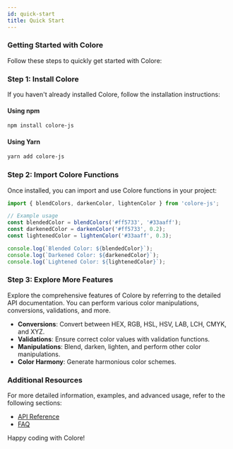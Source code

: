 ```yaml
---
id: quick-start
title: Quick Start
---
```


### Getting Started with Colore

Follow these steps to quickly get started with Colore:

### Step 1: Install Colore

If you haven't already installed Colore, follow the installation instructions:

#### Using npm

```bash
npm install colore-js
```

#### Using Yarn

```bash
yarn add colore-js
```

### Step 2: Import Colore Functions

Once installed, you can import and use Colore functions in your project:

```javascript
import { blendColors, darkenColor, lightenColor } from 'colore-js';

// Example usage
const blendedColor = blendColors('#ff5733', '#33aaff');
const darkenedColor = darkenColor('#ff5733', 0.2);
const lightenedColor = lightenColor('#33aaff', 0.3);

console.log(`Blended Color: ${blendedColor}`);
console.log(`Darkened Color: ${darkenedColor}`);
console.log(`Lightened Color: ${lightenedColor}`);
```

### Step 3: Explore More Features

Explore the comprehensive features of Colore by referring to the detailed API documentation. You can perform various color manipulations, conversions, validations, and more.

- **Conversions**: Convert between HEX, RGB, HSL, HSV, LAB, LCH, CMYK, and XYZ.
- **Validations**: Ensure correct color values with validation functions.
- **Manipulations**: Blend, darken, lighten, and perform other color manipulations.
- **Color Harmony**: Generate harmonious color schemes.

### Additional Resources

For more detailed information, examples, and advanced usage, refer to the following sections:

- [API Reference](../api/analysis/getContrastRatio)
- [FAQ](../faq.md)

Happy coding with Colore!
